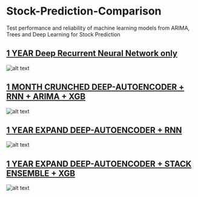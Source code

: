 # Stock-Prediction-Comparison
Test performance and reliability of machine learning models from ARIMA, Trees and Deep Learning for Stock Prediction

## [1 YEAR Deep Recurrent Neural Network only](https://github.com/huseinzol05/Stock-Prediction-Comparison/blob/master/rnn-only.ipynb)
![alt text](https://raw.githubusercontent.com/huseinzol05/Stock-Prediction-Comparison/master/output/rnn-only.png)

## [1 MONTH CRUNCHED DEEP-AUTOENCODER + RNN + ARIMA + XGB](https://github.com/huseinzol05/Stock-Prediction-Comparison/blob/master/stack-rnn-arima-xgb.ipynb)
![alt text](https://raw.githubusercontent.com/huseinzol05/Stock-Prediction-Comparison/master/output/stack-xgb.png)

## [1 YEAR EXPAND DEEP-AUTOENCODER + RNN](https://github.com/huseinzol05/Stock-Prediction-Comparison/blob/master/encoder-rnn.ipynb)
![alt text](https://raw.githubusercontent.com/huseinzol05/Stock-Prediction-Comparison/master/output/encoder-rnn.png)

## [1 YEAR EXPAND DEEP-AUTOENCODER + STACK ENSEMBLE + XGB](https://github.com/huseinzol05/Stock-Prediction-Comparison/blob/master/stack-encoder-ensemble-xgb.ipynb)
![alt text](https://raw.githubusercontent.com/huseinzol05/Stock-Prediction-Comparison/master/output/stack-ensemble.png)
